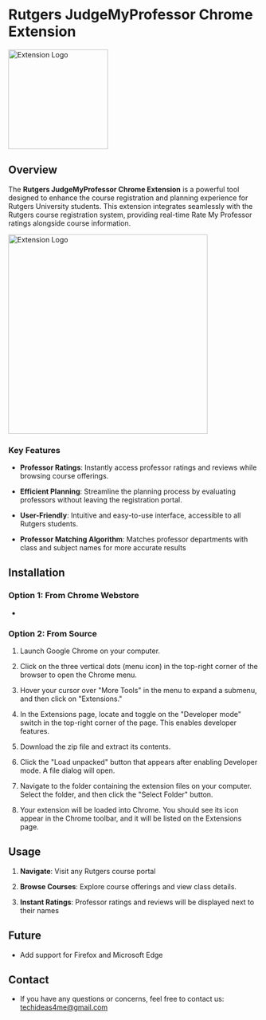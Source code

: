 # Rutgers JudgeMyProfessor Chrome Extension

<img src="https://github.com/TekRekon/rutgers-judgemyprof-extension/assets/45916994/1f3e074d-835d-4b15-8b65-48e3504cb4f3" alt="Extension Logo" width="200px">


## Overview

The **Rutgers JudgeMyProfessor Chrome Extension** is a powerful tool designed to enhance the course registration and planning experience for Rutgers University students. This extension integrates seamlessly with the Rutgers course registration system, providing real-time Rate My Professor ratings alongside course information.

<img src="https://github.com/TekRekon/rutgers-judgemyprof-extension/assets/45916994/261aebf3-f8e6-4eb4-85f5-271163f46459" alt="Extension Logo" width="400px">


### Key Features

- **Professor Ratings**: Instantly access professor ratings and reviews while browsing course offerings.

- **Efficient Planning**: Streamline the planning process by evaluating professors without leaving the registration portal.

- **User-Friendly**: Intuitive and easy-to-use interface, accessible to all Rutgers students.

- **Professor Matching Algorithm**: Matches professor departments with class and subject names for more accurate results



## Installation 

### Option 1: From Chrome Webstore

- 

### Option 2: From Source

1. Launch Google Chrome on your computer.

2. Click on the three vertical dots (menu icon) in the top-right corner of the browser to open the Chrome menu.

3. Hover your cursor over "More Tools" in the menu to expand a submenu, and then click on "Extensions."

4. In the Extensions page, locate and toggle on the "Developer mode" switch in the top-right corner of the page. This enables developer features.

5. Download the zip file and extract its contents.

6. Click the "Load unpacked" button that appears after enabling Developer mode. A file dialog will open.

7. Navigate to the folder containing the extension files on your computer. Select the folder, and then click the "Select Folder" button.

8. Your extension will be loaded into Chrome. You should see its icon appear in the Chrome toolbar, and it will be listed on the Extensions page.



## Usage

1. **Navigate**: Visit any Rutgers course portal

2. **Browse Courses**: Explore course offerings and view class details.

3. **Instant Ratings**: Professor ratings and reviews will be displayed next to their names



## Future

- Add support for Firefox and Microsoft Edge



## Contact

- If you have any questions or concerns, feel free to contact us: techideas4me@gmail.com
